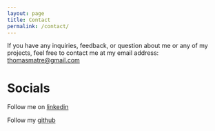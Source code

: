 ```yaml
---
layout: page
title: Contact
permalink: /contact/
---
```


If you have any inquiries, feedback, or question about me or any of my projects, feel free to contact me at my email address:
thomasmatre@gmail.com

# Socials
Follow me on [linkedin](www.linkedin.com/in/thomas-matre)

Follow my [github](https://github.com/boomlich)



